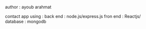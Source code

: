 author : ayoub arahmat

contact app  using :
    back end : node.js/express.js
    fron end : Reactjs/
    database  : mongodb 